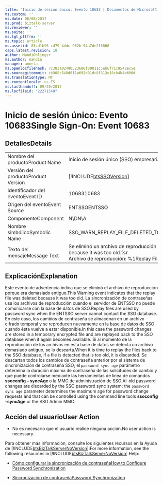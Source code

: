 ```yaml
---
title: 'Inicio de sesión único: Evento 10683 | Documentos de Microsoft'
ms.custom: ''
ms.date: 06/08/2017
ms.prod: biztalk-server
ms.reviewer: ''
ms.suite: ''
ms.tgt_pltfrm: ''
ms.topic: article
ms.assetid: 83cd1b96-cd79-4ddc-952b-94a7de216666
caps.latest.revision: 10
author: MandiOhlinger
ms.author: mandia
manager: anneta
ms.openlocfilehash: 7c383a02400523686f00011c5eb6f71c9542ec5e
ms.sourcegitcommit: cb908c540d8f1a692d01dc8f313e16cb4b4e696d
ms.translationtype: MT
ms.contentlocale: es-ES
ms.lasthandoff: 09/20/2017
ms.locfileid: "22271548"
---
```

# <a name="single-sign-on-event-10683"></a><span data-ttu-id="6a504-102">Inicio de sesión único: Evento 10683</span><span class="sxs-lookup"><span data-stu-id="6a504-102">Single Sign-On: Event 10683</span></span>
## <a name="details"></a><span data-ttu-id="6a504-103">Detalles</span><span class="sxs-lookup"><span data-stu-id="6a504-103">Details</span></span>  
  
|||  
|-|-|  
|<span data-ttu-id="6a504-104">Nombre del producto</span><span class="sxs-lookup"><span data-stu-id="6a504-104">Product Name</span></span>|<span data-ttu-id="6a504-105">Inicio de sesión único (SSO) empresarial</span><span class="sxs-lookup"><span data-stu-id="6a504-105">Enterprise Single Sign-On</span></span>|  
|<span data-ttu-id="6a504-106">Versión del producto</span><span class="sxs-lookup"><span data-stu-id="6a504-106">Product Version</span></span>|[!INCLUDE[btsSSOVersion](../includes/btsssoversion-md.md)]|  
|<span data-ttu-id="6a504-107">Identificador del evento</span><span class="sxs-lookup"><span data-stu-id="6a504-107">Event ID</span></span>|<span data-ttu-id="6a504-108">10683</span><span class="sxs-lookup"><span data-stu-id="6a504-108">10683</span></span>|  
|<span data-ttu-id="6a504-109">Origen del evento</span><span class="sxs-lookup"><span data-stu-id="6a504-109">Event Source</span></span>|<span data-ttu-id="6a504-110">ENTSSO</span><span class="sxs-lookup"><span data-stu-id="6a504-110">ENTSSO</span></span>|  
|<span data-ttu-id="6a504-111">Componente</span><span class="sxs-lookup"><span data-stu-id="6a504-111">Component</span></span>|<span data-ttu-id="6a504-112">N\D</span><span class="sxs-lookup"><span data-stu-id="6a504-112">N\A</span></span>|  
|<span data-ttu-id="6a504-113">Nombre simbólico</span><span class="sxs-lookup"><span data-stu-id="6a504-113">Symbolic Name</span></span>|<span data-ttu-id="6a504-114">SSO_WARN_REPLAY_FILE_DELETED_TOO_OLD</span><span class="sxs-lookup"><span data-stu-id="6a504-114">SSO_WARN_REPLAY_FILE_DELETED_TOO_OLD</span></span>|  
|<span data-ttu-id="6a504-115">Texto del mensaje</span><span class="sxs-lookup"><span data-stu-id="6a504-115">Message Text</span></span>|<span data-ttu-id="6a504-116">Se eliminó un archivo de reproducción porque era demasiado old.%r</span><span class="sxs-lookup"><span data-stu-id="6a504-116">A replay file was deleted because it was too old.%r</span></span><br /><span data-ttu-id="6a504-117">Archivo de reproducción: %1</span><span class="sxs-lookup"><span data-stu-id="6a504-117">Replay File: %1</span></span>|  
  
## <a name="explanation"></a><span data-ttu-id="6a504-118">Explicación</span><span class="sxs-lookup"><span data-stu-id="6a504-118">Explanation</span></span>  
 <span data-ttu-id="6a504-119">Este evento de advertencia indica que se eliminó el archivo de reproducción porque era demasiado antiguo.</span><span class="sxs-lookup"><span data-stu-id="6a504-119">This Warning event indicates that the replay file was deleted because it was too old.</span></span> <span data-ttu-id="6a504-120">La sincronización de contraseñas usa los archivos de reproducción cuando el servidor de ENTSSO no puede comunicarse con la base de datos de SSO.</span><span class="sxs-lookup"><span data-stu-id="6a504-120">Replay files are used by password sync when the ENTSSO server cannot contact the SSO database.</span></span> <span data-ttu-id="6a504-121">En este caso, los cambios de contraseña se almacenan en un archivo cifrado temporal y se reproducen nuevamente en la base de datos de SSO cuando ésta vuelve a estar disponible.</span><span class="sxs-lookup"><span data-stu-id="6a504-121">In this case the password changes are stored in a temporary encrypted file and are replayed back to the SSO database when it again becomes available.</span></span> <span data-ttu-id="6a504-122">Si al momento de la reproducción de los archivos en esta base de datos se detecta un archivo demasiado antiguo, se lo descarta.</span><span class="sxs-lookup"><span data-stu-id="6a504-122">When it is time to replay the files back to the SSO database, if a file is detected that is too old, it is discarded.</span></span> <span data-ttu-id="6a504-123">Se descartan todos los cambios de contraseña anterior por el sistema de sincronización de contraseña SSO; el `password sync age` parámetro determina la duración máxima de contraseña de las solicitudes de cambio y que puede controlarse mediante las herramientas de línea de comandos **ssoconfig – syncAge** o la MMC de administración de SSO.</span><span class="sxs-lookup"><span data-stu-id="6a504-123">All old password changes are discarded by the SSO password sync system; the `password sync age` parameter determines the maximum age for password change requests and that can be controlled using the command line tools **ssoconfig –syncAge** or the SSO Admin MMC.</span></span>  
  
## <a name="user-action"></a><span data-ttu-id="6a504-124">Acción del usuario</span><span class="sxs-lookup"><span data-stu-id="6a504-124">User Action</span></span>  
  
-   <span data-ttu-id="6a504-125">No es necesario que el usuario realice ninguna acción.</span><span class="sxs-lookup"><span data-stu-id="6a504-125">No user action is necessary.</span></span>  
  
 <span data-ttu-id="6a504-126">Para obtener más información, consulte los siguientes recursos en la Ayuda de [!INCLUDE[btsBizTalkServerNoVersion](../includes/btsbiztalkservernoversion-md.md)]:</span><span class="sxs-lookup"><span data-stu-id="6a504-126">For more information, see the following resources in [!INCLUDE[btsBizTalkServerNoVersion](../includes/btsbiztalkservernoversion-md.md)] Help:</span></span>  
  
-   [<span data-ttu-id="6a504-127">Cómo configurar la sincronización de contraseña</span><span class="sxs-lookup"><span data-stu-id="6a504-127">How to Configure Password Synchronization</span></span>](../core/how-to-configure-password-synchronization.md)  
  
-   [<span data-ttu-id="6a504-128">Sincronización de contraseña</span><span class="sxs-lookup"><span data-stu-id="6a504-128">Password Synchronization</span></span>](../core/password-synchronization2.md)